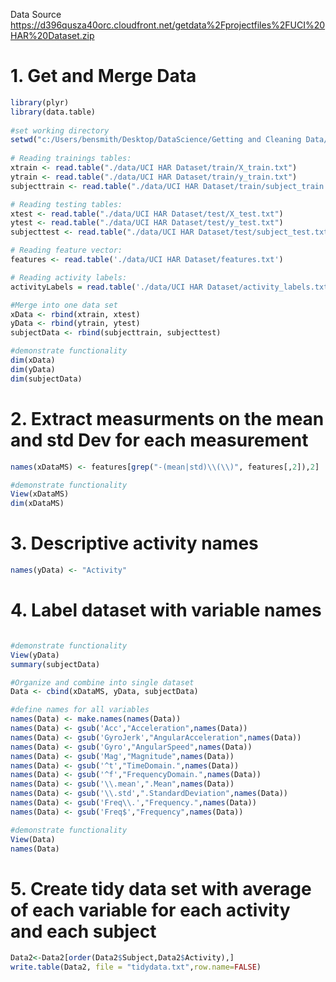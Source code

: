 Data Source  
https://d396qusza40orc.cloudfront.net/getdata%2Fprojectfiles%2FUCI%20HAR%20Dataset.zip

# 1. Get and Merge Data  
```R #Load Libraries          
library(plyr)  
library(data.table)  
  
#set working directory  
setwd("c:/Users/bensmith/Desktop/DataScience/Getting and Cleaning Data/UCI HAR Dataset/") 
  
# Reading trainings tables:  
xtrain <- read.table("./data/UCI HAR Dataset/train/X_train.txt")  
ytrain <- read.table("./data/UCI HAR Dataset/train/y_train.txt")  
subjecttrain <- read.table("./data/UCI HAR Dataset/train/subject_train.txt")  

# Reading testing tables:  
xtest <- read.table("./data/UCI HAR Dataset/test/X_test.txt")  
ytest <- read.table("./data/UCI HAR Dataset/test/y_test.txt")  
subjecttest <- read.table("./data/UCI HAR Dataset/test/subject_test.txt")  

# Reading feature vector:  
features <- read.table('./data/UCI HAR Dataset/features.txt')  

# Reading activity labels:  
activityLabels = read.table('./data/UCI HAR Dataset/activity_labels.txt')  

#Merge into one data set  
xData <- rbind(xtrain, xtest)  
yData <- rbind(ytrain, ytest)  
subjectData <- rbind(subjecttrain, subjecttest)  

#demonstrate functionality  
dim(xData)  
dim(yData)  
dim(subjectData)
```
  
# 2. Extract measurments on the mean and std Dev for each measurement  
```R xDataMS <- xData[, grep("-(mean|std)\\(\\)", features[,2])]  
names(xDataMS) <- features[grep("-(mean|std)\\(\\)", features[,2]),2]  

#demonstrate functionality  
View(xDataMS)  
dim(xDataMS)
```
  
# 3. Descriptive activity names  
```R yData[,1] <- activityLabels[yData[,1],2]  
names(yData) <- "Activity"
```  

# 4. Label dataset with variable names  
```R names(subjectData) <- "Subject"  

#demonstrate functionality  
View(yData)  
summary(subjectData)  

#Organize and combine into single dataset  
Data <- cbind(xDataMS, yData, subjectData)  

#define names for all variables  
names(Data) <- make.names(names(Data))  
names(Data) <- gsub('Acc',"Acceleration",names(Data))  
names(Data) <- gsub('GyroJerk',"AngularAcceleration",names(Data))  
names(Data) <- gsub('Gyro',"AngularSpeed",names(Data))  
names(Data) <- gsub('Mag',"Magnitude",names(Data))  
names(Data) <- gsub('^t',"TimeDomain.",names(Data))  
names(Data) <- gsub('^f',"FrequencyDomain.",names(Data))  
names(Data) <- gsub('\\.mean',".Mean",names(Data))  
names(Data) <- gsub('\\.std',".StandardDeviation",names(Data))  
names(Data) <- gsub('Freq\\.',"Frequency.",names(Data))  
names(Data) <- gsub('Freq$',"Frequency",names(Data))  

#demonstrate functionality  
View(Data)  
names(Data)
```  

# 5. Create tidy data set with average of each variable for each activity and each subject  
```R Data2<-aggregate(. ~Subject + Activity, Data, mean)  
Data2<-Data2[order(Data2$Subject,Data2$Activity),]  
write.table(Data2, file = "tidydata.txt",row.name=FALSE)
```
